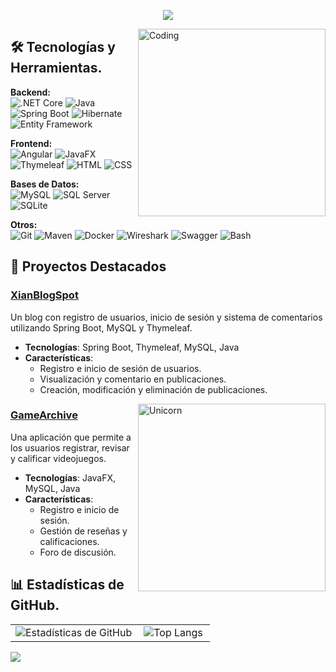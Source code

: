 <p align="center">
  <a href="https://github.com/DenverCoder1/readme-typing-svg">
    <img src="https://readme-typing-svg.herokuapp.com?font=Time+New+Roman&color=cyan&size=25&center=true&vCenter=true&width=600&height=100&lines=Hola,+Soy+Xián+Durán!;Junior+Software+Developer">
  </a>
</p>

<img align="right" alt="Coding" width="300" src="https://cdn.dribbble.com/users/1277312/screenshots/14733298/media/39b1045e593737587dd60e42c8422d1f.gif">

## 🛠 Tecnologías y Herramientas.

**Backend:**  
![.NET Core](https://img.shields.io/badge/.NET%20Core-512BD4?style=for-the-badge&logo=.net&logoColor=white) ![Java](https://img.shields.io/badge/Java-007396?style=for-the-badge&logo=java&logoColor=white) ![Spring Boot](https://img.shields.io/badge/Spring%20Boot-6DB33F?style=for-the-badge&logo=spring&logoColor=white) ![Hibernate](https://img.shields.io/badge/Hibernate-59666C?style=for-the-badge&logo=hibernate&logoColor=white) ![Entity Framework](https://img.shields.io/badge/Entity%20Framework-512BD4?style=for-the-badge&logo=.net&logoColor=white)

**Frontend:**  
![Angular](https://img.shields.io/badge/Angular-DD0031?style=for-the-badge&logo=angular&logoColor=white) ![JavaFX](https://img.shields.io/badge/JavaFX-FF7800?style=for-the-badge&logo=java&logoColor=white) ![Thymeleaf](https://img.shields.io/badge/Thymeleaf-005F0F?style=for-the-badge&logo=thymeleaf&logoColor=white) ![HTML](https://img.shields.io/badge/HTML-E34F26?style=for-the-badge&logo=html5&logoColor=white) ![CSS](https://img.shields.io/badge/CSS-1572B6?style=for-the-badge&logo=css3&logoColor=white)

**Bases de Datos:**  
![MySQL](https://img.shields.io/badge/MySQL-4479A1?style=for-the-badge&logo=mysql&logoColor=white) ![SQL Server](https://img.shields.io/badge/SQL%20Server-CC2927?style=for-the-badge&logo=microsoft-sql-server&logoColor=white) ![SQLite](https://img.shields.io/badge/SQLite-003B57?style=for-the-badge&logo=sqlite&logoColor=white)

**Otros:**  
![Git](https://img.shields.io/badge/Git-F05032?style=for-the-badge&logo=git&logoColor=white) ![Maven](https://img.shields.io/badge/Maven-C71A36?style=for-the-badge&logo=apache-maven&logoColor=white) ![Docker](https://img.shields.io/badge/Docker-2496ED?style=for-the-badge&logo=docker&logoColor=white) ![Wireshark](https://img.shields.io/badge/Wireshark-1679A7?style=for-the-badge&logo=wireshark&logoColor=white) ![Swagger](https://img.shields.io/badge/Swagger-85EA2D?style=for-the-badge&logo=swagger&logoColor=black) ![Bash](https://img.shields.io/badge/Bash-4EAA25?style=for-the-badge&logo=gnu-bash&logoColor=white)
## 🚀 Proyectos Destacados

### [XianBlogSpot](https://github.com/xianDT01/XianBlogSpot)
Un blog con registro de usuarios, inicio de sesión y sistema de comentarios utilizando Spring Boot, MySQL y Thymeleaf.
- **Tecnologías**: Spring Boot, Thymeleaf, MySQL, Java
- **Características**: 
  - Registro e inicio de sesión de usuarios.
  - Visualización y comentario en publicaciones.
  - Creación, modificación y eliminación de publicaciones.

<img align="right" width=300px alt="Unicorn" src="https://c.tenor.com/GN73MKBawZYAAAAi/busy-cute.gif" />

### [GameArchive](https://github.com/xianDT01/GameArchive)
Una aplicación que permite a los usuarios registrar, revisar y calificar videojuegos.
- **Tecnologías**: JavaFX, MySQL, Java
- **Características**: 
  - Registro e inicio de sesión.
  - Gestión de reseñas y calificaciones.
  - Foro de discusión.

## 📊 Estadísticas de GitHub.

<table>
  <tr>
    <td>
      <a href="https://github.com/anuraghazra/github-readme-stats">
        <img align="left" src="https://github-readme-stats.vercel.app/api?username=xianDT01&show_icons=true&theme=radical" alt="Estadísticas de GitHub" />
      </a>
    </td>
    <td>
      <a href="https://github.com/anuraghazra/github-readme-stats">
        <img align="left" src="https://github-readme-stats.vercel.app/api/top-langs/?username=xianDT01&layout=compact&theme=radical" alt="Top Langs" />
      </a>
    </td>
  </tr>
</table>


![](https://komarev.com/ghpvc/?username=xianDT01&color=blueviolet)
